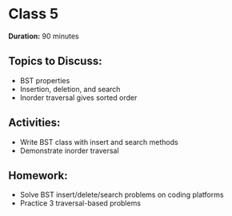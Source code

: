 # Class 5

**Duration:** 90 minutes

## Topics to Discuss:
- BST properties
- Insertion, deletion, and search
- Inorder traversal gives sorted order

## Activities:
- Write BST class with insert and search methods
- Demonstrate inorder traversal

## Homework:
- Solve BST insert/delete/search problems on coding platforms
- Practice 3 traversal-based problems
